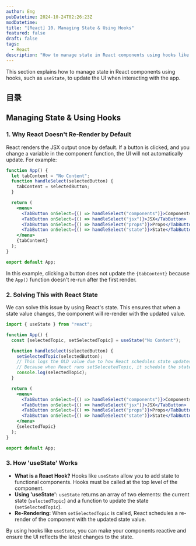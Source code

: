 ```yaml
---
author: Eng
pubDatetime: 2024-10-24T02:26:23Z
modDatetime:
title: "[React] 10. Managing State & Using Hooks"
featured: false
draft: false
tags:
  - React
description: "How to manage state in React components using hooks like 'useState'."
---
```


This section explains how to manage state in React components using hooks, such as `useState`, to update the UI when interacting with the app.

## 目录

## Managing State & Using Hooks

### 1. Why React Doesn't Re-Render by Default

React renders the JSX output once by default. If a button is clicked, and you change a variable in the component function, the UI will not automatically update. For example:

```jsx
function App() {
  let tabContent = "No Content";
  function handleSelect(selectedButton) {
    tabContent = selectedButton;
  }

  return (
    <menu>
      <TabButton onSelect={() => handleSelect("components")}>Components</TabButton>
      <TabButton onSelect={() => handleSelect("jsx")}>JSX</TabButton>
      <TabButton onSelect={() => handleSelect("props")}>Props</TabButton>
      <TabButton onSelect={() => handleSelect("state")}>State</TabButton>
    </menu>
    {tabContent}
  );
}

export default App;
```

In this example, clicking a button does not update the `{tabContent}` because the `App()` function doesn't re-run after the first render.

### 2. Solving This with React State

We can solve this issue by using React's state. This ensures that when a state value changes, the component will re-render with the updated value.

```jsx
import { useState } from "react";

function App() {
  const [selectedTopic, setSelectedTopic] = useState("No Content");

  function handleSelect(selectedButton) {
    setSelectedTopic(selectedButton);
    // This logs the OLD value due to how React schedules state updates
    // Because when React runs setSelecetedTopic, it schedule the state update after running all functions, including console.log
    console.log(selectedTopic);
  }

  return (
    <menu>
      <TabButton onSelect={() => handleSelect("components")}>Components</TabButton>
      <TabButton onSelect={() => handleSelect("jsx")}>JSX</TabButton>
      <TabButton onSelect={() => handleSelect("props")}>Props</TabButton>
      <TabButton onSelect={() => handleSelect("state")}>State</TabButton>
    </menu>
    {selectedTopic}
  );
}

export default App;
```

### 3. How 'useState' Works

- **What is a React Hook?** Hooks like `useState` allow you to add state to functional components. Hooks must be called at the top level of the component.
- **Using 'useState':** `useState` returns an array of two elements: the current state (`selectedTopic`) and a function to update the state (`setSelectedTopic`).
- **Re-Rendering:** When `setSelectedTopic` is called, React schedules a re-render of the component with the updated state value.

By using hooks like `useState`, you can make your components reactive and ensure the UI reflects the latest changes to the state.
